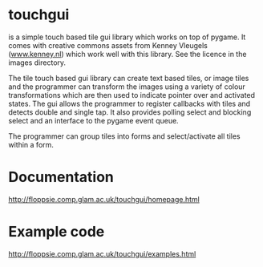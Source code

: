 # touchgui

is a simple touch based tile gui library which works on top of pygame.
It comes with creative commons assets from Kenney Vleugels (www.kenney.nl)
which work well with this library.  See the licence in the images directory.

The tile touch based gui library can create text based tiles, or image
tiles and the programmer can transform the images using a variety of
colour transformations which are then used to indicate pointer over
and activated states.  The gui allows the programmer to register
callbacks with tiles and detects double and single tap.  It also
provides polling select and blocking select and an interface to the
pygame event queue.

The programmer can group tiles into forms and select/activate all
tiles within a form.

Documentation
=============

http://floppsie.comp.glam.ac.uk/touchgui/homepage.html

Example code
============

http://floppsie.comp.glam.ac.uk/touchgui/examples.html
